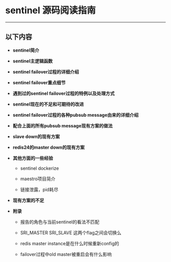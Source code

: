 # sentinel 源码阅读指南
----------------------

## 以下内容

- **sentinel简介**

- **sentinel主逻辑函数**

- **sentinel failover过程的详细介绍**

- **sentinel failover重点细节**

- **遇到过的sentinel failover过程的特例以及处理方式**

- **sentinel现在的不足和可期待的改进**

- **sentinel failover过程的各种pubsub message由来的详细介绍**

- **配合上面的所有pubsub message现有方案的做法**

- **slave down的现有方案**

- **redis24的master down的现有方案**

- **其他方面的一些经验**

    - sentinel dockerize

    - maestro项目简介

    - 链接泄露，pid耗尽

- **现有方案的不足**

- **附录**

    - 报告的角色与当前sentinel的看法不匹配

    - SRI_MASTER SRI_SLAVE 这两个flag之间会切换么

    - redis master instance是在什么时候重新config的

    - failover过程中old master被重启会有什么影响
